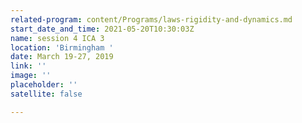 ```yaml
---
related-program: content/Programs/laws-rigidity-and-dynamics.md
start_date_and_time: 2021-05-20T10:30:03Z
name: session 4 ICA 3
location: 'Birmingham '
date: March 19-27, 2019
link: ''
image: ''
placeholder: ''
satellite: false

---
```

